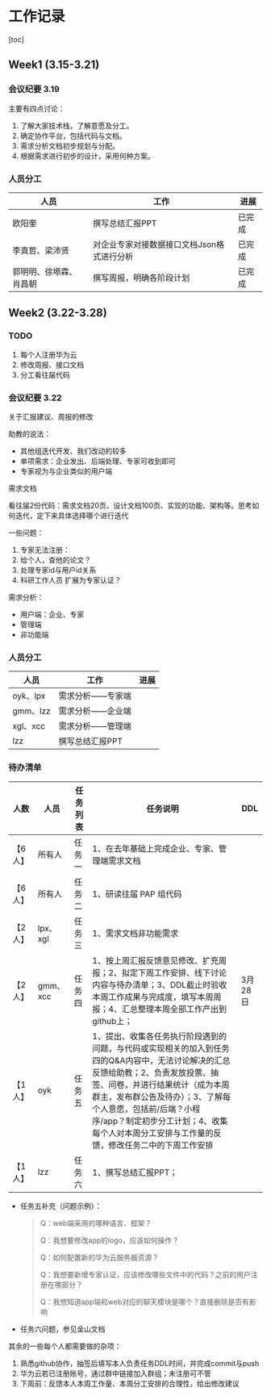 # 工作记录

[toc]

## Week1 (3.15-3.21)

### 会议纪要 3.19

主要有四点讨论：

1. 了解大家技术栈，了解意愿及分工。
2. 确定协作平台，包括代码与文档。
3. 需求分析文档初步规划与分配。
4. 根据需求进行初步的设计，采用何种方案。

### 人员分工

| 人员                   | 工作                                       | 进展   |
| ---------------------- | ------------------------------------------ | ------ |
| 欧阳奎                 | 撰写总结汇报PPT                            | 已完成 |
| 李真哲、梁沛贤         | 对企业专家对接数据接口文档Json格式进行分析 | 已完成 |
| 郭明明、徐塨霖、肖昌朝 | 撰写周报，明确各阶段计划                   | 已完成 |



## Week2 (3.22-3.28)

### TODO

1. 每个人注册华为云
2. 修改周报、接口文档
3. 分工看往届代码

### 会议纪要 3.22

关于汇报建议、周报的修改

助教的说法：

* 其他组迭代开发、我们改动的较多
* 单项需求：企业发出、后端处理、专家可收到即可
* 专家视为与企业类似的用户端

需求文档

看往届2份代码：需求文档20页、设计文档100页、实现的功能、架构等。思考如何迭代，定下来具体选择哪个进行迭代

一些问题：

1. 专家无法注册：
2. 给个人，查他的论文？
3. 处理专家id与用户id关系
4. 科研工作人员 扩展为专家认证？

需求分析：

* 用户端：企业、专家
* 管理端
* 非功能端

### 人员分工

| 人员     | 工作             | 进展 |
| -------- | ---------------- | ---- |
| oyk、lpx | 需求分析——专家端 |      |
| gmm、lzz | 需求分析——企业端 |      |
| xgl、xcc | 需求分析——管理端 |      |
| lzz      | 撰写总结汇报PPT  |      |

### 待办清单

| 人数    | 人员     | 任务列表 | 任务说明                                                     | DDL     |
| ------- | -------- | -------- | ------------------------------------------------------------ | ------- |
| 【6人】 | 所有人   | 任务一   | 1、在去年基础上完成企业、专家、管理端需求文档                |         |
| 【6人】 | 所有人   | 任务二   | 1、研读往届 PAP 组代码                                       |         |
| 【2人】 | lpx、xgl | 任务三   | 1、需求文档非功能需求                                        |         |
| 【2人】 | gmm、xcc | 任务四   | 1、按上周汇报反馈意见修改、扩充周报；2、拟定下周工作安排、线下讨论内容与待办清单；3、DDL截止时验收本周工作成果与完成度，填写本周周报；4、汇总整理本周全部工作产出到github上； | 3月28日 |
| 【1人】 | oyk      | 任务五   | 1、提出、收集各任务执行阶段遇到的问题，与代码或实现相关的加入到任务四的Q&A内容中，无法讨论解决的汇总反馈给助教；2、负责发放投票、抽签、问卷，并进行结果统计（成为本周群主，发布群公告及待办）；3、了解每个人意愿，包括前/后端？小程序/app？制定初步分工计划；4、收集每个人对本周分工安排与工作量的反馈，修改任务二中的下周工作安排 |         |
| 【1人】 | lzz      | 任务六   | 1、撰写总结汇报PPT；                                         |         |

* 任务五补充（问题示例）：

  > Q：web端采用的哪种语言、框架？
  >
  > Q：我想要修改app的logo，应该如何操作？
  >
  > Q：如何配置新的华为云服务器资源？
  >
  > Q：我想要新增专家认证，应该修改哪些文件中的代码？之前的用户注册在哪部分？
  >
  > Q：我想知道app端和web对应的聊天模块是哪个？直接删除是否有影响

* 任务六问题，参见金山文档

其余的一些每个人都需要做的杂项：

1. 熟悉github协作，抽签后填写本人负责任务DDL时间，并完成commit与push
2. 华为云若已注册账号，通过群中链接加入群组；未注册可不管
3. 下周前：反馈本人本周工作量、本周分工安排的合理性，给出修改建议
